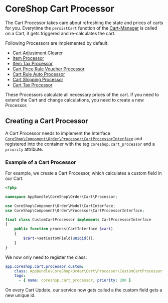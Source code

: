 # CoreShop Cart Processor

The Cart Processor takes care about refreshing the state and prices of carts for you. Everytime the ```persistCart``` function of the [Cart-Manager](./02_Cart_Manager.md) is called
on a Cart, it gets triggered and re-calculates the cart.

Following Processors are implemented by default:

 - [Cart Adjustment Clearer](https://github.com/coreshop/CoreShop/blob/master/src/CoreShop/Component/Core/Order/Processor/CartAdjustmentClearer.php)
 - [Item Processor](https://github.com/coreshop/CoreShop/blob/master/src/CoreShop/Component/Core/Order/Processor/CartItemProcessor.php)
 - [Item Tax Processor](https://github.com/coreshop/CoreShop/blob/master/src/CoreShop/Component/Core/Order/Processor/CartItemTaxProcessor.php)
 - [Cart Price Rule Voucher Processor](https://github.com/coreshop/CoreShop/blob/master/src/CoreShop/Component/Core/Order/Processor/CartPriceRuleVoucherProcessor.php)
 - [Cart Rule Auto Processor](https://github.com/coreshop/CoreShop/blob/master/src/CoreShop/Component/Core/Order/Processor/CartRuleAutoProcessor.php)
 - [Cart Shipping Processor](https://github.com/coreshop/CoreShop/blob/master/src/CoreShop/Component/Core/Order/Processor/CartShippingProcessor.php)
 - [Cart Tax Processor](https://github.com/coreshop/CoreShop/blob/master/src/CoreShop/Component/Core/Order/Processor/CartTaxProcessor.php)

These Processors calculate all necessary prices of the cart. If you need to extend the Cart and change calculations, you need
to create a new Processor.

## Creating a Cart Processor

A Cart Processor needs to implement the Interface [```CoreShop\Component\Order\Processor\CartProcessorInterface```](https://github.com/coreshop/CoreShop/blob/master/src/CoreShop/Component/Order/Processor/CartProcessorInterface.php) and registered
into the container with the tag ```coreshop.cart_processor``` and a ```priority``` attribute.

### Example of a Cart Processor
For example, we create a Cart Processor, which calculates a custom field in our Cart.

```php
<?php

namespace AppBundle\CoreShop\Order\Cart\Processor;

use CoreShop\Component\Order\Model\CartInterface;
use CoreShop\Component\Order\Processor\CartProcessorInterface;

final class CustomCartProcessor implements CartProcessorInterface
{
    public function process(CartInterface $cart)
    {
        $cart->setCustomField(uniqid());
    }
}
```

We now only need to register the class:

```yaml
app.coreshop.cart.processor.custom:
    class: AppBundle\CoreShop\Order\Cart\Processor\CustomCartProcessor
    tags:
      - { name: coreshop.cart_processor, priority: 200 }
```

On every Cart Update, our service now gets called a the custom field gets a new unique id.